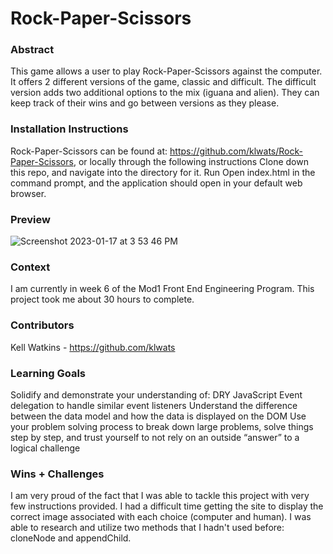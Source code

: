 # Rock-Paper-Scissors

### Abstract
This game allows a user to play Rock-Paper-Scissors against the computer. It offers 2 different versions of the game, classic and difficult. The difficult version adds two additional options to the mix (iguana and alien). They can keep track of their wins and go between versions as they please.

### Installation Instructions
Rock-Paper-Scissors can be found at: https://github.com/klwats/Rock-Paper-Scissors, or locally through the following instructions
Clone down this repo, and navigate into the directory for it.
Run Open index.html in the command prompt, and the application should open in your default web browser.

### Preview
![Screenshot 2023-01-17 at 3 53 46 PM](https://user-images.githubusercontent.com/115050167/213030650-1446cd66-40c8-434f-ac7a-5afc1359e9e6.png)

### Context
I am currently in week 6 of the Mod1 Front End Engineering Program.
This project took me about 30 hours to complete.

### Contributors
Kell Watkins - https://github.com/klwats

### Learning Goals
Solidify and demonstrate your understanding of:
DRY JavaScript
Event delegation to handle similar event listeners
Understand the difference between the data model and how the data is displayed on the DOM
Use your problem solving process to break down large problems, solve things step by step, and trust yourself to not rely on an outside “answer” to a logical challenge

### Wins + Challenges
I am very proud of the fact that I was able to tackle this project with very few instructions provided.
I had a difficult time getting the site to display the correct image associated with each choice (computer and human). I was able to research and utilize two methods that I hadn't used before: cloneNode and appendChild.
